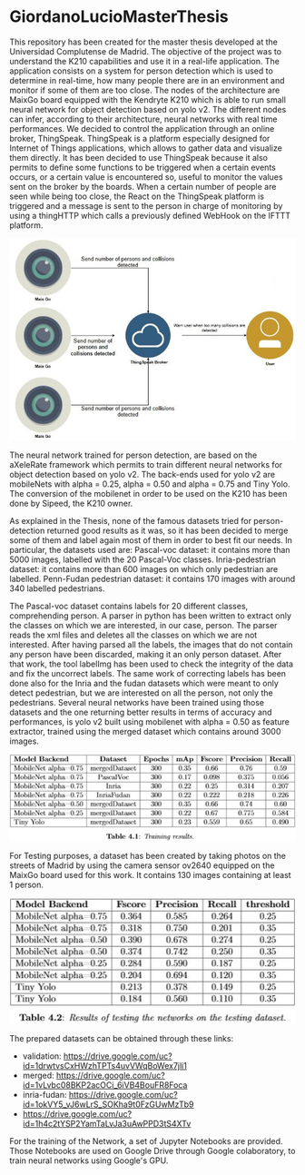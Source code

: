 # GiordanoLucioMasterThesis
This repository has been created for the master thesis developed at the Universidad Complutense de Madrid. 
The objective of the project was to understand the K210 capabilities and use it in a real-life application. 
The application consists on a system for person detection which is used to determine in real-time, how many people
there are in an environment and monitor if some of them are too close. The nodes of the architecture are MaixGo board
equipped with the Kendryte K210 which is able to run small neural network for object detection based on yolo v2.
The different nodes can infer, according to their architecture, neural networks with real time performances.
We decided to control the application through an online broker, ThingSpeak. ThingSpeak is a platform especially designed for Internet of Things applications, 
which allows to gather data and visualize them directly. It has been decided to use ThingSpeak because it also permits to define some functions to be triggered
when a certain events occurs, or a certain value is encountered so, useful to monitor the values sent on the broker by the boards.
When a certain number of people are seen while being too close, the React on the ThingSpeak platform is triggered and a message is sent to the person in charge of monitoring
by using a thingHTTP which calls a previously defined WebHook on the IFTTT platform.

<img src="https://github.com/GiordanoLucio/GiordanoLucioMasterThesis/blob/master/architecture.JPG?raw=true" width=600>


The neural network trained for person detection, are based on the aXeleRate framework which permits to train different neural networks for object detection based on yolo v2.
The back-ends used for yolo v2 are mobileNets with alpha = 0.25, alpha = 0.50 and alpha = 0.75 and Tiny Yolo. The conversion of the mobilenet in order to be used on the K210
has been done by Sipeed, the K210 owner.

As explained in the Thesis, none of the famous datasets tried for person-detection returned good results as it was, so it has been decided to merge some of them and label
again most of them in order to best fit our needs. 
In particular, the datasets used are:
Pascal-voc dataset: it contains more than 5000 images, labelled with the 20 Pascal-Voc classes.
Inria-pedestrian dataset: it contains more than 600 images on which only pedestrian are labelled.
Penn-Fudan pedestrian dataset: it contains 170 images with around 340 labelled pedestrians.

The Pascal-voc dataset contains labels for 20 different classes, comprehending person. A parser in python has been written to extract only the classes on which we are interested,
in our case, person. The parser reads the xml files and deletes all the classes on which we are not interested. After having parsed all the labels, the images that do not
contain any person have been discarded, making it an only person dataset. After that work, the tool labelImg has been used to check the integrity of the data and fix the uncorrect labels.
The same work of correcting labels has been done also for the Inria and the fudan datasets which were meant to only detect pedestrian, but we are interested on all the person, not only the pedestrians.
Several neural networks have been trained using those datasets and the one returning better results in terms of accuracy and performances, 
is yolo v2 built using mobilenet with alpha = 0.50 as feature extractor, trained using the merged dataset which contains around 3000 images.

<img src="https://github.com/GiordanoLucio/GiordanoLucioMasterThesis/blob/master/training.JPG?raw=true" width=600>

For Testing purposes, a dataset has been created by taking photos on the streets of Madrid by using the camera sensor ov2640 equipped on the MaixGo board used for this work. It contains 130 images containing at least 1 person.

<img src="https://github.com/GiordanoLucio/GiordanoLucioMasterThesis/blob/master/testing.JPG?raw=true" width=600>

The prepared datasets can be obtained through these links: 
- validation: https://drive.google.com/uc?id=1drwtvsCxHWzhTPTs4uvVWqBoWex7jli1
- merged: https://drive.google.com/uc?id=1vLvbc08BKP2acOCi_6iVB4BouFR8Foca
- inria-fudan: https://drive.google.com/uc?id=1okVY5_vJ6wLrS_SOKha9t0FzGUwMzTb9
- https://drive.google.com/uc?id=1h4c2tYSP2YamTaLvJa3uAwPPD3tS4XTv

For the training of the Network, a set of Jupyter Notebooks are provided. Those Notebooks are used on Google Drive through Google colaboratory, to train neural networks using Google's GPU.


